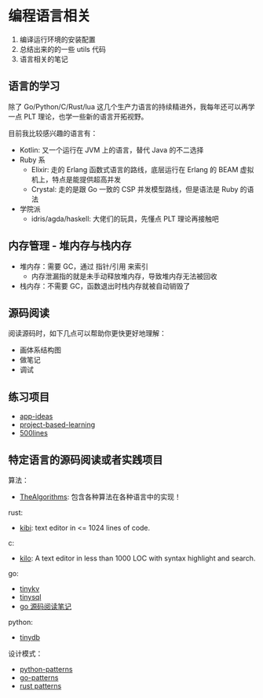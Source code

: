# 编程语言相关

1. 编译运行环境的安装配置
1. 总结出来的的一些 utils 代码
2. 语言相关的笔记


## 语言的学习

除了 Go/Python/C/Rust/lua 这几个生产力语言的持续精进外，我每年还可以再学一点 PLT 理论，也学一些新的语言开拓视野。

目前我比较感兴趣的语言有：

- Kotlin: 又一个运行在 JVM 上的语言，替代 Java 的不二选择
- Ruby 系
  - Elixir: 走的 Erlang 函数式语言的路线，底层运行在 Erlang 的 BEAM 虚拟机上，特点是能提供超高并发
  - Crystal: 走的是跟 Go 一致的 CSP 并发模型路线，但是语法是 Ruby 的语法
- 学院派
  - idris/agda/haskell: 大佬们的玩具，先懂点 PLT 理论再接触吧


## 内存管理 - 堆内存与栈内存

- 堆内存：需要 GC，通过 指针/引用 来索引
  - 内存泄漏指的就是未手动释放堆内存，导致堆内存无法被回收
- 栈内存：不需要 GC，函数退出时栈内存就被自动销毁了

## 源码阅读

阅读源码时，如下几点可以帮助你更快更好地理解：

- 画体系结构图
- 做笔记
- 调试

## 练习项目

- [app-ideas](https://github.com/florinpop17/app-ideas)
- [project-based-learning](https://github.com/tuvtran/project-based-learning)
- [500lines](https://github.com/aosabook/500lines)


## 特定语言的源码阅读或者实践项目

算法：

- [TheAlgorithms](https://github.com/TheAlgorithms): 包含各种算法在各种语言中的实现！

rust:

- [kibi](https://github.com/ilai-deutel/kibi): text editor in <= 1024 lines of code.

c:

- [kilo](https://github.com/antirez/kilo): A text editor in less than 1000 LOC with syntax highlight and search.


go:

- [tinykv](https://github.com/tidb-incubator/tinykv)
- [tinysql](https://github.com/tidb-incubator/tinysql)
- [go 源码阅读笔记](https://github.com/cch123/golang-notes)

python:

- [tinydb](https://github.com/msiemens/tinydb)

设计模式：

- [python-patterns](https://github.com/faif/python-patterns)
- [go-patterns](https://github.com/tmrts/go-patterns)
- [rust patterns](https://github.com/rust-unofficial/patterns)
